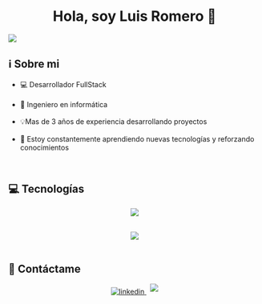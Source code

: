 <h1 align="center">Hola, soy Luis Romero 👋</h1>

<img src="https://github.com/user-attachments/assets/ea4004da-fdde-466e-be4b-080be144bd66">

<br>

<h2>ℹ️​ Sobre mi</h2>

<ul>
  <li>💻​ Desarrollador FullStack</li><br>
  <li>​📖​ Ingeniero en informática</li><br>
  <li>💡​Mas de 3 años de experiencia desarrollando proyectos</li><br>
  <li>🌱 Estoy constantemente aprendiendo nuevas tecnologías y reforzando conocimientos</li>
</ul>

<br>

<h2>💻 Tecnologías</h2>

<p align="center">
  <a href="https://skillicons.dev">
    <img src="https://skillicons.dev/icons?i=git,github,html,css,js,jquery,php,mysql,sqlite,firebase,py,nodejs,express,react,angular,npm,pnpm,tailwind,vscode,notion&perline=8" />
  </a>
</p>

<br>
<div align=center>
   <img  align="center"  src="https://github-readme-stats.anuraghazra1.vercel.app/api/top-langs/?username=Lmrs300&theme=tokyonight&hide_border=false&no-bg=true&no-frame=true&layout=compact"/>
</div>
 

<br>

<h2>🤝 Contáctame</h2>

<p align=center>

  <a href="https://www.linkedin.com/in/luis-manuel-romero-savasta-6927222a9" target="_blank">
    <img src="https://img.shields.io/badge/linkedin:  Luis Manuel Romero Savasta-%2300acee.svg?color=405DE6&style=for-the-badge&logo=linkedin&logoColor=white" alt=linkedin style="margin-bottom: 5px;"/>
  </a>
  &nbsp
  <a href="mailto:luismrs30@gmail.com" target="_blank">
    <img src="https://img.shields.io/badge/gmail:  luismrs30@gmail.com-%23EA4335.svg?style=for-the-badge&logo=gmail&logoColor=white" t=mail style="margin-bottom: 5px;" />
  </a>
  
</p>
